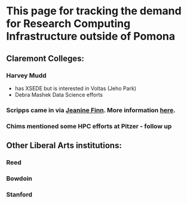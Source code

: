 # This page for tracking the demand for Research Computing Infrastructure outside of Pomona

## Claremont Colleges:

### Harvey Mudd 
  - has XSEDE but is interested in Voltas (Jeho Park)
  - Debra Mashek Data Science efforts

### Scripps came in via [Jeanine Finn](https://jeaninefinn.me/). More information [here]().

### Chims mentioned some HPC efforts at Pitzer - follow up

## Other Liberal Arts institutions:

### Reed
### Bowdoin
### Stanford
